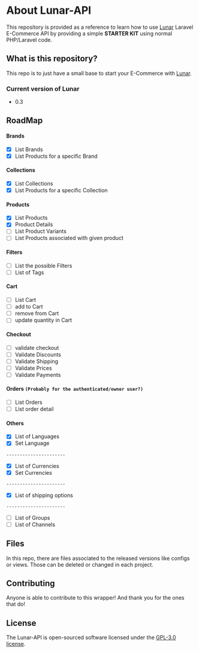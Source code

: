 
# About Lunar-API

This repository is provided as a reference to learn how to use [Lunar](https://lunarphp.io) Laravel E-Commerce API by providing a simple **STARTER KIT** using normal PHP/Laravel code.

## What is this repository?

This repo is to just have a small base to start your E-Commerce with [Lunar](https://lunarphp.io).

### Current version of Lunar
- 0.3

## RoadMap

#### Brands
- [X] List Brands
- [X] List Products for a specific Brand

#### Collections
- [X] List Collections
- [X] List Products for a specific Collection

#### Products
- [X] List Products
- [X] Product Details
- [ ] List Product Variants
- [ ] List Products associated with given product

#### Filters
- [ ] List the possible Filters
- [ ] List of Tags

#### Cart
- [ ] List Cart
- [ ] add to Cart
- [ ] remove from Cart
- [ ] update quantity in Cart

#### Checkout
- [ ] validate checkout
- [ ] Validate Discounts
- [ ] Validate Shipping
- [ ] Validate Prices
- [ ] Validate Payments

#### Orders `(Probably for the authenticated/owner user?)`
- [ ] List Orders
- [ ] List order detail

#### Others
- [X] List of Languages
- [X] Set Language

 `----------------------`
- [X] List of Currencies
- [X] Set Currencies

`----------------------`
- [X] List of shipping options

`----------------------`
- [ ] List of Groups
- [ ] List of Channels

## Files

In this repo, there are files associated to the released versions like configs or views. Those can be deleted or changed in each project.

## Contributing

Anyone is able to contribute to this wrapper! And thank you for the ones that do!

## License

The Lunar-API is open-sourced software licensed under the [GPL-3.0 license](https://opensource.org/license/gpl-3-0/).
